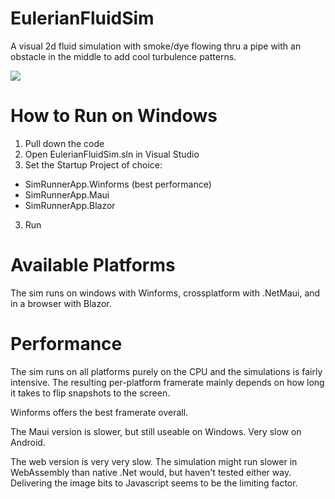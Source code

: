 # EulerianFluidSim
A visual 2d fluid simulation with smoke/dye flowing thru a pipe with an obstacle in the middle to add cool turbulence patterns.

![](fluidsim.gif)

# How to Run on Windows
1. Pull down the code
2. Open EulerianFluidSim.sln in Visual Studio
3. Set the Startup Project of choice:
  - SimRunnerApp.Winforms (best performance)
  - SimRunnerApp.Maui
  - SimRunnerApp.Blazor
3. Run

# Available Platforms
The sim runs on windows with Winforms, crossplatform with .NetMaui, and in a browser with Blazor.

# Performance
The sim runs on all platforms purely on the CPU and the simulations is fairly intensive. The resulting per-platform framerate mainly depends on how long it takes to flip snapshots to the screen.

Winforms offers the best framerate overall. 

The Maui version is slower, but still useable on Windows.  Very slow on Android.

The web version is very very slow.  The simulation might run slower in WebAssembly than native .Net would, but haven't tested either way.  Delivering the image bits to Javascript seems to be the limiting factor.





